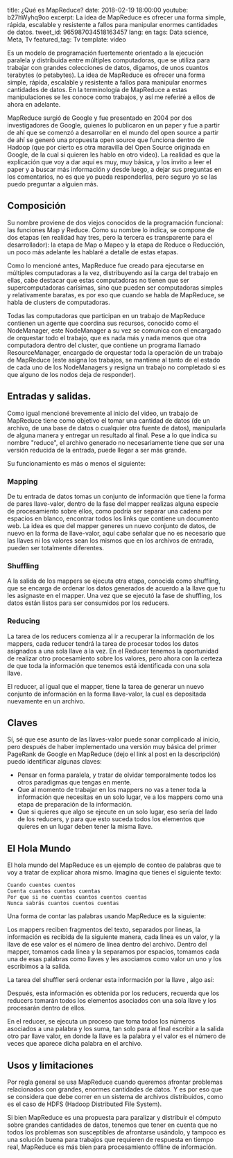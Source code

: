title: ¿Qué es MapReduce?
date: 2018-02-19 18:00:00
youtube: b27hWyhq9oo
excerpt: La idea de MapReduce es ofrecer una forma simple, rápida, escalable y resistente a fallos para manipular enormes cantidades de datos.
tweet_id: 965987034518163457
lang: en
tags: Data science, Meta, Tv
featured_tag: Tv
template: video

Es un modelo de programación fuertemente orientado a la ejecución paralela y distribuida entre múltiples computadoras, que se utiliza para trabajar con grandes colecciones de datos, digamos, de unos cuantos terabytes (o petabytes). La idea de MapReduce es ofrecer una forma simple, rápida, escalable y resistente a fallos para manipular enormes cantidades de datos. En la terminología de MapReduce a estas manipulaciones se les conoce como trabajos, y así me referiré a ellos de ahora en adelante.

MapReduce surgió de Google y fue presentado en 2004 por dos investigadores de Google, quienes lo publicaron en un paper y fue a partir de ahí que se comenzó a desarrollar en el mundo del open source a partir de ahí se generó una propuesta open source que funciona dentro de Hadoop (que por cierto es otra maravilla del Open Source originada en Google, de la cual si quieren les hablo en otro video). La realidad es que la explicación que voy a dar aquí es muy, muy básica, y los invito a leer el paper y a buscar más información y desde luego, a dejar sus preguntas en los comentarios, no es que yo pueda responderlas, pero seguro yo se las puedo preguntar a alguien más.

## Composición 
Su nombre proviene de dos viejos conocidos de la programación funcional: las funciones Map y Reduce. Como su nombre lo indica,  se compone de dos etapas (en realidad hay tres, pero la tercera es transparente para el desarrollador): la etapa de Map o Mapeo y la etapa de Reduce o Reducción, un poco más adelante les hablaré a detalle de estas etapas.

Como lo mencioné antes, MapReduce fue creado para ejecutarse en múltiples computadoras a la vez, distribuyendo así la carga del trabajo en ellas, cabe destacar que estas computadoras no tienen que ser supercomputadoras carísimas, sino que pueden ser computadoras simples y relativamente baratas, es por eso que cuando se habla de MapReduce, se habla de clusters de computadoras.

Todas las computadoras que participan en un trabajo de MapReduce   contienen un agente que coordina sus recursos, conocido como el NodeManager, este NodeManager a su vez se comunica con el encargado de orquestar todo el trabajo, que es nada más y nada menos que otra computadora dentro del cluster, que contiene un programa llamado ResourceManager, encargado de orquestar toda la operación de un trabajo de MapReduce (este asigna los trabajos, se mantiene al tanto de el estado de cada uno de los NodeManagers y resigna un trabajo no completado si es que alguno de los nodos deja de responder).

## Entradas y salidas. 
Como igual mencioné brevemente al inicio del video, un trabajo de MapReduce tiene como objetivo el tomar una cantidad de datos (de un archivo, de una base de datos o cualquier otra fuente de datos), manipularla de alguna manera y entregar un resultado al final. Pese a lo que indica su nombre "reduce", el archivo generado no necesariamente tiene que ser una versión reducida de la entrada, puede llegar a ser más grande.  

Su funcionamiento es más o menos el siguiente:

### Mapping
De tu entrada de datos tomas un conjunto de información que tiene la forma de pares llave-valor, dentro de la fase del mapper realizas alguna especie de procesamiento sobre ellos, como podría ser separar una cadena por espacios en blanco, encontrar todos los links que contiene un documento web. La idea es que del mapper generes un nuevo conjunto de datos, de nuevo en la forma de llave-valor, aquí cabe señalar que no es necesario que las llaves ni los valores sean los mismos que en los archivos de entrada, pueden ser totalmente diferentes.

### Shuffling
A la salida de los mappers se ejecuta otra etapa, conocida como shuffling, que se encarga de ordenar los datos generados de acuerdo a la llave que tu les asignaste en el mapper. Una vez que se ejecutó la fase de shuffling, los datos están listos para ser consumidos por los reducers.

### Reducing
La tarea de los reducers comienza al ir a recuperar la información de los mappers, cada reducer tendrá la tarea de procesar todos los datos asignados a una sola llave a la vez. En el Reducer tenemos la oportunidad de realizar otro procesamiento sobre los valores, pero ahora con la certeza de que toda la información que tenemos está identificada con una sola llave.  

El reducer, al igual que el mapper, tiene la tarea de generar un nuevo conjunto de información en la forma llave-valor, la cual es depositada nuevamente en un archivo.

## Claves 

Sí, sé que ese asunto de las llaves-valor puede sonar complicado al inicio, pero después de haber implementado una versión muy básica del primer PageRank de Google en MapReduce (dejo el link al post en la descripción) puedo identificar algunas claves:  
 
 - Pensar en forma paralela, y tratar de olvidar temporalmente todos los otros paradigmas que tengas en mente.
 - Que al momento de trabajar en los mappers no vas a tener toda la información que necesitas en un solo lugar, ve a los mappers como una etapa de preparación de la información.
 - Que si quieres que algo se ejecute en un solo lugar, eso sería del lado de los reducers, y para que esto suceda todos los elementos que quieres en un lugar deben tener la misma llave.

## El Hola Mundo
El hola mundo del MapReduce es un ejemplo de conteo de palabras que te voy a tratar de explicar ahora mismo. Imagina que tienes el siguiente texto: 

```
Cuando cuentes cuentos
Cuenta cuantos cuentos cuentas
Por que si no cuentas cuantos cuentos cuentas 
Nunca sabrás cuantos cuentos cuentas
```

Una forma de contar las palabras usando MapReduce es la siguiente:

Los mappers reciben fragmentos del texto, separados por lineas, la información es recibida de la siguiente manera, cada linea es un valor, y la llave de ese valor es el número de línea dentro del archivo. Dentro del mapper, tomamos cada línea y la separamos por espacios, tomamos cada una de esas palabras como llaves y les asociamos como valor un uno y los escribimos a la salida.

La tarea del shuffler será ordenar esta información por la llave , algo así:

Después, esta información es obtenida por los reducers, recuerda que los reducers tomarán todos los elementos asociados con una sola llave y los procesarán dentro de ellos.

En el reducer, se ejecuta un proceso que toma todos los números asociados a una palabra y los suma, tan solo para al final escribir a la salida otro par llave valor, en donde la llave es la palabra y el valor es el número de veces que aparece dicha palabra en el archivo.


## Usos y limitaciones
Por regla general se usa MapReduce cuando queremos afrontar problemas relacionados con grandes, enormes cantidades de datos. Y es por eso que se considera que debe correr en un sistema de archivos distribuidos, como es el caso de HDFS (Hadoop Distributed File System). 

Si bien MapReduce es una propuesta para paralizar y distribuir el cómputo sobre grandes cantidades de datos, tenemos que tener en cuenta que no todos los problemas son susceptibles de afrontarse usándolo, y tampoco es una solución buena para trabajos que requieren de respuesta en tiempo real, MapReduce es más bien para procesamiento offline de información.